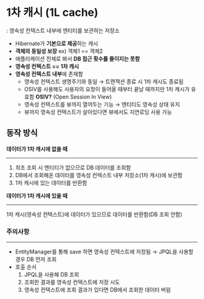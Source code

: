 # 1차 캐시 (1L cache)

: 영속성 컨텍스트 내부에 엔티티를 보관하는 저장소

- Hibernate가 **기본으로 제공**하는 캐시
- **객체의 동일성 보장** ex) 객체1 == 객체2
- 애플리케이션 전체로 봐서 **DB 접근 횟수를 줄이지는 못함**
- **영속성 컨텍스트 == 1차 캐시**
- **영속성 컨텍스트 내부**에 존재함
  - 영속성 컨텍스트 생명주기와 동일 → 트랜잭션 종료 시 1차 캐시도 종료됨
  - OSIV를 사용해도 사용자의 요청이 들어올 때부터 끝날 때까지만 1차 캐시가 유효함
  **OSIV?** (Open Session In View)
  - 영속성 컨텍스트를 뷰까지 열어두는 기능 → 엔티티도 영속성 상태 유지
  - 뷰까지 영속성 컨텍스트가 살아있다면 뷰에서도 지연로딩 사용 가능

## 동작 방식

**데이터가 1차 캐시에 없을 때**

---

1. 최초 조회 시 엔티티가 없으므로 DB 데이터를 조회함
2. DB에서 조회해온 데이터를 영속성 컨텍스트 내부 저장소(1차 캐시)에 보관함
3. 1차 캐시에 있는 데이터를 반환함

**데이터가 1차 캐시에 있을 때**

---

1차 캐시(영속성 컨텍스트)에 데이터가 있으므로 데이터를 반환함(DB 조회 안함)

### 주의사항

---

- EntityManager를 통해 save 하면 영속성 컨텍스트에 저장됨 → JPQL을 사용할 경우 DB 먼저 조회
- 호출 순서
  1. JPQL을 사용해 DB 조회
  2. 조회한 결과를 영속성 컨텍스트에 저장 시도
  3. 영속성 컨텍스트에 조회 결과가 있다면 DB에서 조회한 데이터 버림
